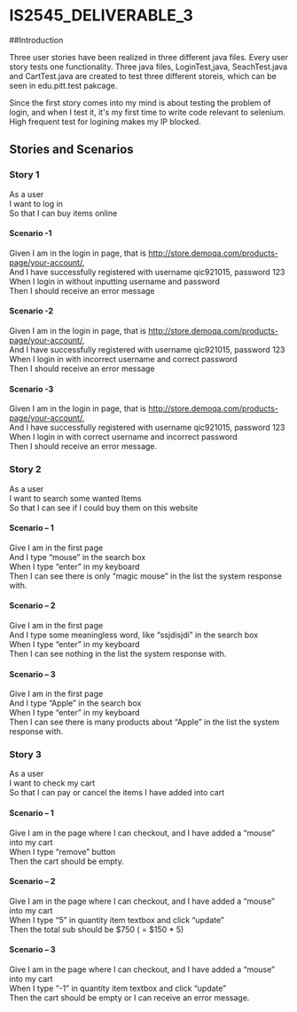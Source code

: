 # IS2545_DELIVERABLE_3

##Introduction

Three user stories have been realized in three different java files. Every user story tests one functionality. Three java files, LoginTest,java, SeachTest.java and CartTest.java are created to test three different storeis, which can be seen in edu.pitt.test pakcage.


Since the first story comes into my mind is about testing the problem of login, and when I test it, it's my first time to write code relevant to selenium. High frequent test for logining makes my IP blocked.

## Stories and Scenarios

### Story 1 
As a user    
I want to log in    
So that I can buy items online    

#### Scenario -1     
Given I am in the login in page, that is http://store.demoqa.com/products-page/your-account/,       
And I have successfully registered with username qic921015, password 123     
When I login in without inputting username and password        
Then I should receive an error message         
    
#### Scenario -2
Given I am in the login in page, that is http://store.demoqa.com/products-page/your-account/,     
And I have successfully registered with username qic921015, password 123    
When I login in with incorrect username and correct password          
Then I should receive an error message    
    
#### Scenario -3    
Given I am in the login in page, that is http://store.demoqa.com/products-page/your-account/,     
And I have successfully registered with username qic921015, password 123    
When I login in with correct username and incorrect password       
Then I should receive an error message.    

### Story 2    
As a user       
I want to search some wanted Items   
So that I can see if I could buy them on this website   
    
#### Scenario – 1    
Give I am in the first page    
And I type “mouse” in the search box     
When I type “enter” in my keyboard    
Then I can see there is only “magic mouse” in the list the system response with.    

#### Scenario – 2    
Give I am in the first page    
And I type some meaningless word, like “ssjdisjdi” in the search box     
When I type “enter” in my keyboard    
Then I can see nothing in the list the system response with.    

#### Scenario – 3    
Give I am in the first page    
And I type “Apple” in the search box     
When I type “enter” in my keyboard    
Then I can see there is many products about “Apple” in the list the system response with.    

### Story 3    
As a user    
I want to check my cart    
So that I can pay or cancel the items I have added into cart    

#### Scenario – 1    
Give I am in the page where I can checkout, and I have added a “mouse” into my cart    
When I type “remove” button     
Then the cart should be empty.    

#### Scenario – 2    
Give I am in the page where I can checkout, and I have added a “mouse” into my cart    
When I type “5” in quantity item textbox and click “update”    
Then the total sub should be $750 ( = $150 * 5)    

#### Scenario – 3    
Give I am in the page where I can checkout, and I have added a “mouse” into my cart    
When I type “-1” in quantity item textbox and click “update”    
Then the cart should be empty or I can receive an error message.    


